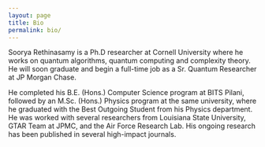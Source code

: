 ```yaml
---
layout: page
title: Bio
permalink: bio/
---
```


Soorya Rethinasamy is a Ph.D researcher at Cornell University where he works on quantum algorithms, quantum computing and complexity theory. He will soon graduate and begin a full-time job as a Sr. Quantum Researcher at JP Morgan Chase.

He completed his B.E. (Hons.) Computer Science program at BITS Pilani, followed by an M.Sc. (Hons.) Physics program at the same university, where he graduated with the Best Outgoing Student from his Physics department. He was worked with several researchers from Louisiana State University, GTAR Team at JPMC, and the Air Force Research Lab. His ongoing research has been published in several high-impact journals.